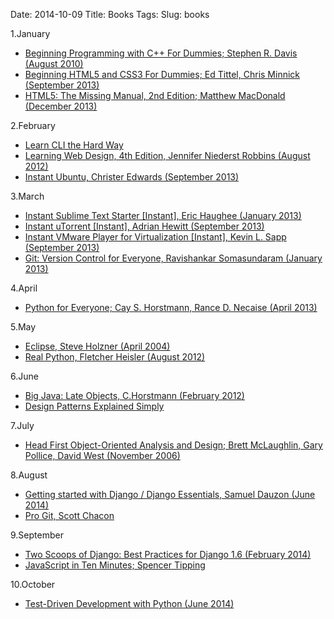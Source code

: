 Date: 2014-10-09
Title: Books
Tags:
Slug: books



1.January

* [Beginning Programming with C++ For Dummies; Stephen R. Davis (August 2010)](http://www.dummies.com/store/product/Beginning-Programming-with-C-For-Dummies.productCd-0470617977,navId-322467.html)
* [Beginning HTML5 and CSS3 For Dummies; Ed Tittel, Chris Minnick (September 2013)](http://www.dummies.com/store/product/Beginning-HTML5-and-CSS3-For-Dummies.productCd-1118657209.html)
* [HTML5: The Missing Manual, 2nd Edition; Matthew MacDonald (December 2013)](http://shop.oreilly.com/product/0636920029243.do)

2.February

* [Learn CLI the Hard Way](http://cli.learncodethehardway.org/book/)
* [Learning Web Design, 4th Edition, Jennifer Niederst Robbins (August 2012)](http://shop.oreilly.com/product/0636920023494.do)
* [Instant Ubuntu, Christer Edwards (September 2013)](http://www.packtpub.com/complete-guide-to-making-the-switch-to-ubuntu/book)

3.March

* [Instant Sublime Text Starter [Instant], Eric Haughee (January 2013)](http://www.packtpub.com/sublime-text-starter/book)
* [Instant uTorrent [Instant], Adrian Hewitt (September 2013)](http://www.packtpub.com/step-by-step-guide-to-get-started-with-utorrent/book)
* [Instant VMware Player for Virtualization [Instant], Kevin L. Sapp (September 2013)](http://www.packtpub.com/vmware-player-for-virtualization/book)
* [Git: Version Control for Everyone, Ravishankar Somasundaram (January 2013)](http://www.packtpub.com/git-version-control-for-everyone/book)

4.April

* [Python for Everyone; Cay S. Horstmann, Rance D. Necaise (April 2013)](http://eu.wiley.com/WileyCDA/WileyTitle/productCd-EHEP002658.html)

5.May

* [Eclipse, Steve Holzner (April 2004)](http://shop.oreilly.com/product/9780596006419.do)
* [Real Python, Fletcher Heisler (August 2012)](https://www.kickstarter.com/projects/fletcher/practical-python-learn-programming-for-the-real-wo)

6.June

* [Big Java: Late Objects, C.Horstmann (February 2012)](http://eu.wiley.com/WileyCDA/WileyTitle/productCd-EHEP002041.html)
* [Design Patterns Explained Simply](http://sourcemaking.com/design-patterns-book)

7.July

* [Head First Object-Oriented Analysis and Design; Brett McLaughlin, Gary Pollice, David West (November 2006)](http://shop.oreilly.com/product/9780596008673.do)

8.August

* [Getting started with Django / Django Essentials, Samuel Dauzon (June 2014)](https://www.packtpub.com/web-development/getting-started-django)
* [Pro Git, Scott Chacon](http://git-scm.com/book)

9.September

* [Two Scoops of Django: Best Practices for Django 1.6 (February 2014)](http://twoscoopspress.org/products/two-scoops-of-django-1-6)
* [JavaScript in Ten Minutes; Spencer Tipping](https://github.com/spencertipping/js-in-ten-minutes)

10.October

* [Test-Driven Development with Python (June 2014)](http://shop.oreilly.com/product/0636920029533.do)
